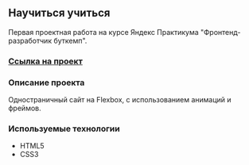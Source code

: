 ## Научиться учиться

Первая проектная работа на курсе Яндекс Практикума "Фронтенд-разработчик буткемп".

### [Ссылка на проект](https://lizaelkina.github.io/how-to-learn-bootcamp/ 'Выполненный проект')

### Описание проекта

Одностраничный сайт на Flexbox, с использованием анимаций и фреймов.

### Используемые технологии

- HTML5
- CSS3
